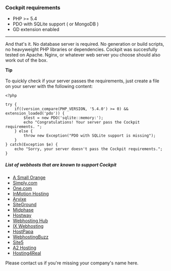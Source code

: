 ### Cockpit requirements

- PHP >= 5.4
- PDO with SQLite support ( or MongoDB )
- GD extension enabled

<hr>

<span class="uk-badge">And that's it.</span> No database server is required. No generation or build scripts, no heavyweight PHP libraries or dependencies.
Cockpit was succesfully tested on Apache. Nginx, or whatever web server you choose should also work out of the box.


<div class="uk-alert">
    <strong><i class="uk-icon-lightbulb"></i> Tip</strong>
    <br><br>
    To quickly check if your server passes the requirements, just create a file on your server with the following content:
</div>

    <?php

    try {
        if((version_compare(PHP_VERSION, '5.4.0') >= 0) && extension_loaded('pdo')) {
            $test = new PDO('sqlite::memory:');
            echo "Congratulations! Your server pass the Cockpit requirements. ";
        } else {
            throw new Exception("PDO with SQLite support is missing");
        }
    } catch(Exception $e) {
        echo "Sorry, your server doesn't pass the Cockpit requirements.";
    }


##### List of webhosts that are known to support Cockpit

* [A Small Orange](http://www.asmallorange.com/)
* [Simply.com](https://www.simply.com/)
* [One.com](http://www.one.com)
* [InMotion Hosting](http://www.inmotionhosting.com/)
* [Arvixe](http://www.arvixe.com/)
* [SiteGround](http://www.siteground.com/)
* [Midphase](https://www.midphase.com/)
* [Hostway](http://www.hostway.com/)
* [Webhosting Hub](http://www.webhostinghub.com/)
* [IX Webhosting](http://www.ixwebhosting.com/)
* [HostPapa](http://www.hostpapa.com/)
* [WebhostingBuzz](http://www.webhostingbuzz.com/)
* [Site5](http://www.site5.com/)
* [A2 Hosting](http://www.a2hosting.com/)
* [Hosting4Real](http://hosting4real.net/)

Please contact us if you're missing your company's name here.
